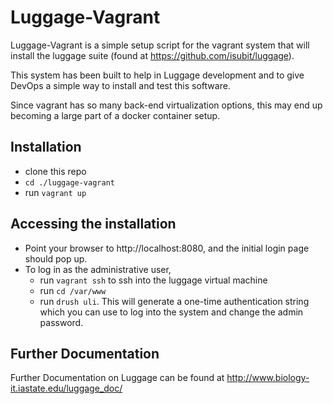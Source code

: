 # Luggage-Vagrant

Luggage-Vagrant is a simple setup script for the vagrant system that will install the luggage suite (found at https://github.com/isubit/luggage).

This system has been built to help in Luggage development and to give DevOps a simple way to install and test this software.

Since vagrant has so many back-end virtualization options, this may end up becoming a large part of a docker container setup.

## Installation
  * clone this repo
  * ```cd ./luggage-vagrant```
  * run ```vagrant up```

## Accessing the installation
  * Point your browser to http://localhost:8080, and the initial login page should pop up.
  * To log in as the administrative user,
    * run ```vagrant ssh``` to ssh into the luggage virtual machine
    * run ```cd /var/www```
    * run ```drush uli```. This will generate a one-time authentication string which you can use to log into the system and change the admin password.

## Further Documentation
Further Documentation on Luggage can be found at http://www.biology-it.iastate.edu/luggage_doc/
